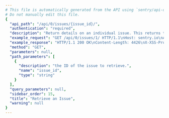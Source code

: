 ```yaml
---
# This file is automatically generated from the API using `sentry/api-docs/generator.py.`
# Do not manually edit this file.
{
  "api_path": "/api/0/issues/{issue_id}/", 
  "authentication": "required", 
  "description": "Return details on an individual issue. This returns the basic stats for\nthe issue (title, last seen, first seen), some overall numbers (number\nof comments, user reports) as well as the summarized event data.", 
  "example_request": "GET /api/0/issues/1/ HTTP/1.1\nHost: sentry.io\nAuthorization: Bearer <token>", 
  "example_response": "HTTP/1.1 200 OK\nContent-Length: 4426\nX-XSS-Protection: 1; mode=block\nX-Content-Type-Options: nosniff\nContent-Language: en\nAccess-Control-Expose-Headers: X-Sentry-Error, Retry-After\nVary: Accept-Language, Cookie\nAccess-Control-Allow-Methods: GET, PUT, DELETE, HEAD, OPTIONS\nAllow: GET, PUT, DELETE, HEAD, OPTIONS\nAccess-Control-Allow-Origin: *\nAccess-Control-Allow-Headers: X-Sentry-Auth, X-Requested-With, Origin, Accept, Content-Type, Authentication, Authorization\nContent-Type: application/json\nX-Frame-Options: deny\n\n{\n  \"activity\": [\n    {\n      \"data\": {}, \n      \"dateCreated\": \"2020-03-23T15:30:50.631608Z\", \n      \"id\": \"4\", \n      \"type\": \"set_private\", \n      \"user\": {\n        \"avatar\": {\n          \"avatarType\": \"letter_avatar\", \n          \"avatarUuid\": null\n        }, \n        \"avatarUrl\": \"https://secure.gravatar.com/avatar/fa4a97b8df1911350952658435e3a36d?s=32&d=mm\", \n        \"dateJoined\": \"2020-03-23T15:30:20.461479Z\", \n        \"email\": \"john@interstellar.invalid\", \n        \"emails\": [\n          {\n            \"email\": \"john@interstellar.invalid\", \n            \"id\": \"1\", \n            \"is_verified\": false\n          }\n        ], \n        \"flags\": {\n          \"newsletter_consent_prompt\": false\n        }, \n        \"has2fa\": false, \n        \"hasPasswordAuth\": true, \n        \"id\": \"1\", \n        \"identities\": [], \n        \"isActive\": true, \n        \"isManaged\": false, \n        \"isStaff\": false, \n        \"isSuperuser\": false, \n        \"lastActive\": \"2020-03-23T15:30:20.461495Z\", \n        \"lastLogin\": null, \n        \"name\": \"john@interstellar.invalid\", \n        \"options\": {\n          \"clock24Hours\": false, \n          \"language\": \"en\", \n          \"stacktraceOrder\": -1, \n          \"timezone\": \"UTC\"\n        }, \n        \"username\": \"john@interstellar.invalid\"\n      }\n    }, \n    {\n      \"data\": {}, \n      \"dateCreated\": \"2020-03-23T15:30:20.657729Z\", \n      \"id\": \"0\", \n      \"type\": \"first_seen\", \n      \"user\": null\n    }\n  ], \n  \"annotations\": [], \n  \"assignedTo\": null, \n  \"count\": \"1\", \n  \"culprit\": \"raven.scripts.runner in main\", \n  \"firstRelease\": {\n    \"authors\": [], \n    \"commitCount\": 0, \n    \"data\": {}, \n    \"dateCreated\": \"2020-03-23T15:30:20.601845Z\", \n    \"dateReleased\": null, \n    \"deployCount\": 0, \n    \"firstEvent\": \"2020-03-23T15:30:20Z\", \n    \"lastCommit\": null, \n    \"lastDeploy\": null, \n    \"lastEvent\": \"2020-03-23T15:30:23Z\", \n    \"newGroups\": 0, \n    \"owner\": null, \n    \"projects\": [\n      {\n        \"name\": \"Pump Station\", \n        \"slug\": \"pump-station\"\n      }\n    ], \n    \"ref\": null, \n    \"shortVersion\": \"cd5c599e185c87fe5de29e2a47d72ff5e4549779\", \n    \"url\": null, \n    \"version\": \"cd5c599e185c87fe5de29e2a47d72ff5e4549779\", \n    \"versionInfo\": {\n      \"buildHash\": \"cd5c599e185c87fe5de29e2a47d72ff5e4549779\", \n      \"description\": \"cd5c599e185c\", \n      \"package\": null, \n      \"version\": {\n        \"raw\": \"cd5c599e185c87fe5de29e2a47d72ff5e4549779\"\n      }\n    }\n  }, \n  \"firstSeen\": \"2020-03-23T15:30:20.657729Z\", \n  \"hasSeen\": false, \n  \"id\": \"1\", \n  \"isBookmarked\": false, \n  \"isPublic\": false, \n  \"isSubscribed\": false, \n  \"lastRelease\": {\n    \"authors\": [], \n    \"commitCount\": 0, \n    \"data\": {}, \n    \"dateCreated\": \"2020-03-23T15:30:20.601845Z\", \n    \"dateReleased\": null, \n    \"deployCount\": 0, \n    \"firstEvent\": \"2020-03-23T15:30:20Z\", \n    \"lastCommit\": null, \n    \"lastDeploy\": null, \n    \"lastEvent\": \"2020-03-23T15:30:23Z\", \n    \"newGroups\": 0, \n    \"owner\": null, \n    \"projects\": [\n      {\n        \"name\": \"Pump Station\", \n        \"slug\": \"pump-station\"\n      }\n    ], \n    \"ref\": null, \n    \"shortVersion\": \"cd5c599e185c87fe5de29e2a47d72ff5e4549779\", \n    \"url\": null, \n    \"version\": \"cd5c599e185c87fe5de29e2a47d72ff5e4549779\", \n    \"versionInfo\": {\n      \"buildHash\": \"cd5c599e185c87fe5de29e2a47d72ff5e4549779\", \n      \"description\": \"cd5c599e185c\", \n      \"package\": null, \n      \"version\": {\n        \"raw\": \"cd5c599e185c87fe5de29e2a47d72ff5e4549779\"\n      }\n    }\n  }, \n  \"lastSeen\": \"2020-03-23T15:30:20Z\", \n  \"level\": \"error\", \n  \"logger\": null, \n  \"metadata\": {\n    \"title\": \"This is an example python exception\"\n  }, \n  \"numComments\": 0, \n  \"participants\": [], \n  \"permalink\": \"https://sentry.io/organizations/the-interstellar-jurisdiction/issues/1/\", \n  \"platform\": \"python\", \n  \"pluginActions\": [], \n  \"pluginContexts\": [], \n  \"pluginIssues\": [], \n  \"project\": {\n    \"id\": \"2\", \n    \"name\": \"Pump Station\", \n    \"platform\": null, \n    \"slug\": \"pump-station\"\n  }, \n  \"seenBy\": [], \n  \"shareId\": null, \n  \"shortId\": \"PUMP-STATION-1\", \n  \"stats\": {\n    \"24h\": [\n      [\n        1584889200, \n        0\n      ], \n      [\n        1584892800, \n        0\n      ], \n      [\n        1584896400, \n        0\n      ], \n      [\n        1584900000, \n        0\n      ], \n      [\n        1584903600, \n        0\n      ], \n      [\n        1584907200, \n        0\n      ], \n      [\n        1584910800, \n        0\n      ], \n      [\n        1584914400, \n        0\n      ], \n      [\n        1584918000, \n        0\n      ], \n      [\n        1584921600, \n        0\n      ], \n      [\n        1584925200, \n        0\n      ], \n      [\n        1584928800, \n        0\n      ], \n      [\n        1584932400, \n        0\n      ], \n      [\n        1584936000, \n        0\n      ], \n      [\n        1584939600, \n        0\n      ], \n      [\n        1584943200, \n        0\n      ], \n      [\n        1584946800, \n        0\n      ], \n      [\n        1584950400, \n        0\n      ], \n      [\n        1584954000, \n        0\n      ], \n      [\n        1584957600, \n        0\n      ], \n      [\n        1584961200, \n        0\n      ], \n      [\n        1584964800, \n        0\n      ], \n      [\n        1584968400, \n        0\n      ], \n      [\n        1584972000, \n        0\n      ], \n      [\n        1584975600, \n        1\n      ]\n    ], \n    \"30d\": [\n      [\n        1582329600, \n        0\n      ], \n      [\n        1582416000, \n        0\n      ], \n      [\n        1582502400, \n        0\n      ], \n      [\n        1582588800, \n        0\n      ], \n      [\n        1582675200, \n        0\n      ], \n      [\n        1582761600, \n        0\n      ], \n      [\n        1582848000, \n        0\n      ], \n      [\n        1582934400, \n        0\n      ], \n      [\n        1583020800, \n        0\n      ], \n      [\n        1583107200, \n        0\n      ], \n      [\n        1583193600, \n        0\n      ], \n      [\n        1583280000, \n        0\n      ], \n      [\n        1583366400, \n        0\n      ], \n      [\n        1583452800, \n        0\n      ], \n      [\n        1583539200, \n        0\n      ], \n      [\n        1583625600, \n        0\n      ], \n      [\n        1583712000, \n        0\n      ], \n      [\n        1583798400, \n        0\n      ], \n      [\n        1583884800, \n        0\n      ], \n      [\n        1583971200, \n        0\n      ], \n      [\n        1584057600, \n        0\n      ], \n      [\n        1584144000, \n        0\n      ], \n      [\n        1584230400, \n        0\n      ], \n      [\n        1584316800, \n        0\n      ], \n      [\n        1584403200, \n        0\n      ], \n      [\n        1584489600, \n        0\n      ], \n      [\n        1584576000, \n        0\n      ], \n      [\n        1584662400, \n        0\n      ], \n      [\n        1584748800, \n        0\n      ], \n      [\n        1584835200, \n        0\n      ], \n      [\n        1584921600, \n        1\n      ]\n    ]\n  }, \n  \"status\": \"unresolved\", \n  \"statusDetails\": {}, \n  \"subscriptionDetails\": null, \n  \"tags\": [\n    {\n      \"key\": \"browser\", \n      \"name\": \"Browser\", \n      \"totalValues\": 1\n    }, \n    {\n      \"key\": \"browser.name\", \n      \"name\": \"Browser.Name\", \n      \"totalValues\": 1\n    }, \n    {\n      \"key\": \"client_os\", \n      \"name\": \"Client Os\", \n      \"totalValues\": 1\n    }, \n    {\n      \"key\": \"client_os.name\", \n      \"name\": \"Client Os.Name\", \n      \"totalValues\": 1\n    }, \n    {\n      \"key\": \"environment\", \n      \"name\": \"Environment\", \n      \"totalValues\": 1\n    }, \n    {\n      \"key\": \"level\", \n      \"name\": \"Level\", \n      \"totalValues\": 1\n    }, \n    {\n      \"key\": \"release\", \n      \"name\": \"Release\", \n      \"totalValues\": 1\n    }, \n    {\n      \"key\": \"server_name\", \n      \"name\": \"Server\", \n      \"totalValues\": 1\n    }, \n    {\n      \"key\": \"url\", \n      \"name\": \"URL\", \n      \"totalValues\": 1\n    }, \n    {\n      \"key\": \"user\", \n      \"name\": \"User\", \n      \"totalValues\": 1\n    }\n  ], \n  \"title\": \"This is an example python exception\", \n  \"type\": \"default\", \n  \"userCount\": 1, \n  \"userReportCount\": 0\n}", 
  "method": "GET", 
  "parameters": null, 
  "path_parameters": [
    {
      "description": "the ID of the issue to retrieve.", 
      "name": "issue_id", 
      "type": "string"
    }
  ], 
  "query_parameters": null, 
  "sidebar_order": 15, 
  "title": "Retrieve an Issue", 
  "warning": null
}
---
```


